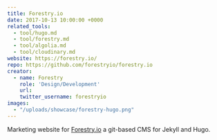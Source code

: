 ```yaml
---
title: Forestry.io
date: 2017-10-13 10:00:00 +0000
related_tools:
  - tool/hugo.md
  - tool/forestry.md
  - tool/algolia.md
  - tool/cloudinary.md
website: https://forestry.io/
repo: https://github.com/forestryio/forestry.io
creator:
  - name: Forestry
    role: 'Design/Development'
    url:
    twitter_username: forestryio
images:
  - "/uploads/showcase/forestry-hugo.png"
---
```


Marketing website for [Forestry.io](https://forestry.io/) a git-based CMS for Jekyll and Hugo.
